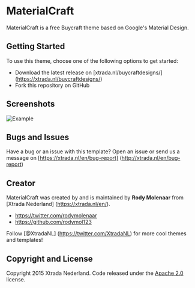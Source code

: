 # MaterialCraft

MaterialCraft is a free Buycraft theme based on Google's Material Design.

## Getting Started

To use this theme, choose one of the following options to get started:
* Download the latest release on [xtrada.nl/buycraftdesigns/] (https://xtrada.nl/buycraftdesigns/)
* Fork this repository on GitHub

## Screenshots
![Example](https://xtrada.nl/dist/img/materialcraft.png)
## Bugs and Issues

Have a bug or an issue with this template? Open an issue or send us a message on [https://xtrada.nl/en/bug-report] (http://xtrada.nl/en/bug-report)

## Creator

MaterialCraft was created by and is maintained by **Rody Molenaar** from [Xtrada Nederland] (https://xtrada.nl/en/).

* https://twitter.com/rodymolenaar
* https://github.com/rodymol123

Follow [@XtradaNL] (https://twitter.com/XtradaNL) for more cool themes and templates!


## Copyright and License

Copyright 2015 Xtrada Nederland. Code released under the [Apache 2.0](http://www.apache.org/licenses/LICENSE-2.0) license.